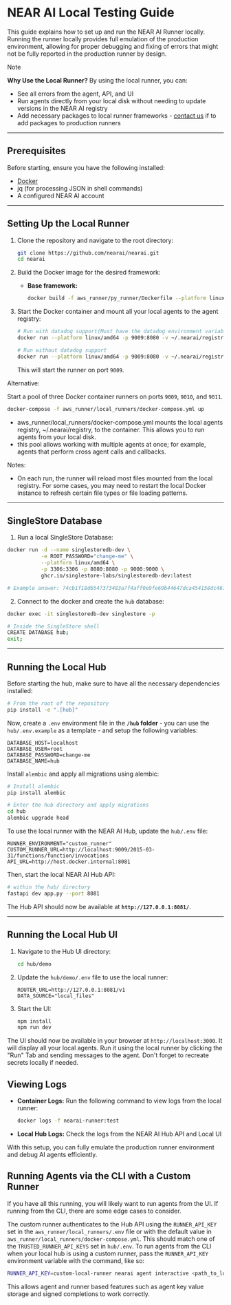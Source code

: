 # NEAR AI Local Testing Guide

This guide explains how to set up and run the NEAR AI Runner locally. Running the runner locally provides full emulation of the production environment, allowing for proper debugging and fixing of errors that might not be fully reported in the production runner by design.

> [!NOTE]
> **Why Use the Local Runner?**
> By using the local runner, you can:
>   - See all errors from the agent, API, and UI
>   - Run agents directly from your local disk without needing to update versions in the NEAR AI registry
>   - Add necessary packages to local runner frameworks - [contact us](http://t.me/nearaialpha) if to add packages to production runners

---

## Prerequisites

Before starting, ensure you have the following installed:

- [Docker](https://docs.docker.com/engine/install/)
- jq (for processing JSON in shell commands)
- A configured NEAR AI account

---

## Setting Up the Local Runner

1. Clone the repository and navigate to the root directory:
   ```sh
   git clone https://github.com/nearai/nearai.git
   cd nearai
   ```

2. Build the Docker image for the desired framework:

   - **Base framework:**
     ```sh
     docker build -f aws_runner/py_runner/Dockerfile --platform linux/amd64 --build-arg FRAMEWORK=-minimal -t nearai-runner:test .
     ```

3. Start the Docker container and mount all your local agents to the agent registry:
    ```sh
    # Run with datadog support(Must have the datadog environment variables)
    docker run --platform linux/amd64 -p 9009:8080 -v ~/.nearai/registry:/root/.nearai/registry nearai-runner:test

    # Run without datadog support
    docker run --platform linux/amd64 -p 9009:8080 -v ~/.nearai/registry:/root/.nearai/registry -t nearai-runner:test nearai/aws_runner/service.handler
    ```
    This will start the runner on port `9009`.


Alternative: 

Start a pool of three Docker container runners on ports `9009`, `9010`, and `9011`.
```sh
docker-compose -f aws_runner/local_runners/docker-compose.yml up
```
 * aws_runner/local_runners/docker-compose.yml mounts the local agents registry, ~/.nearai/registry, to the container. This allows you to run agents from your local disk. 
 * this pool allows working with multiple agents at once; for example, agents that perform cross agent calls and callbacks.

Notes:
 * On each run, the runner will reload most files mounted from the local registry. For some cases, you may need to restart the local Docker instance to refresh certain file types or file loading patterns.

---

## SingleStore Database

1. Run a local SingleStore Database:

```bash
docker run -d --name singlestoredb-dev \
           -e ROOT_PASSWORD="change-me" \
           --platform linux/amd64 \
           -p 3306:3306 -p 8080:8080 -p 9000:9000 \
           ghcr.io/singlestore-labs/singlestoredb-dev:latest

# Example answer: 74cb1f18d6547373483a7f4aff0e9fe69b44647dca454158dc4673ae5e983db3
```

2. Connect to the docker and create the `hub` database:

```bash
docker exec -it singlestoredb-dev singlestore -p

# Inside the SingleStore shell
CREATE DATABASE hub;
exit;
```

---

## Running the Local Hub
Before starting the hub, make sure to have all the necessary dependencies installed:

```bash
# From the root of the repository
pip install -e ".[hub]"
```

Now, create a `.env` environment file in the **`/hub` folder** - you can use the `hub/.env.example` as a template - and setup the following variables:

```shell
DATABASE_HOST=localhost
DATABASE_USER=root
DATABASE_PASSWORD=change-me
DATABASE_NAME=hub
```

Install `alembic` and apply all migrations using alembic:

```bash
# Install alembic
pip install alembic

# Enter the hub directory and apply migrations
cd hub
alembic upgrade head
```

To use the local runner with the NEAR AI Hub, update the `hub/.env` file:

```
RUNNER_ENVIRONMENT="custom_runner"
CUSTOM_RUNNER_URL=http://localhost:9009/2015-03-31/functions/function/invocations
API_URL=http://host.docker.internal:8081
```

Then, start the local NEAR AI Hub API:

```sh
# within the hub/ directory
fastapi dev app.py --port 8081
```

The Hub API should now be available at **`http://127.0.0.1:8081/`**.

---

## Running the Local Hub UI

1. Navigate to the Hub UI directory:
   ```sh
   cd hub/demo
   ```

2. Update the `hub/demo/.env` file to use the local runner:
   ```
   ROUTER_URL=http://127.0.0.1:8081/v1
   DATA_SOURCE="local_files"
   ```

3. Start the UI:
   ```sh
   npm install
   npm run dev
   ```

The UI should now be available in your browser at `http://localhost:3000`. It will display all your local agents. Run it using the local runner by clicking the "Run" Tab and sending messages to the agent. Don't forget to recreate secrets locally if needed.

## Viewing Logs

- **Container Logs:** Run the following command to view logs from the local runner:
  ```sh
  docker logs -f nearai-runner:test
  ```

- **Local Hub Logs:** Check the logs from the NEAR AI Hub API and Local UI

With this setup, you can fully emulate the production runner environment and debug AI agents efficiently.

## Running Agents via the CLI with a Custom Runner
If you have all this running, you will likely want to run agents from the UI. If running from the CLI, there are some
edge cases to consider.

The custom runner authenticates to the Hub API using the `RUNNER_API_KEY` set in the `aws_runner/local_runners/.env` file 
or with the default value in `aws_runner/local_runners/docker-compose.yml`. This should match one of the `TRUSTED_RUNNER_API_KEYS` 
set in `hub/.env`. To run agents from the CLI when your local hub is using a custom runner, pass the `RUNNER_API_KEY` environment variable
with the command, like so:

```sh
RUNNER_API_KEY=custom-local-runner nearai agent interactive <path_to_local_agent> --local
```

This allows agent and runner based features such as agent key value storage and signed completions to work correctly.